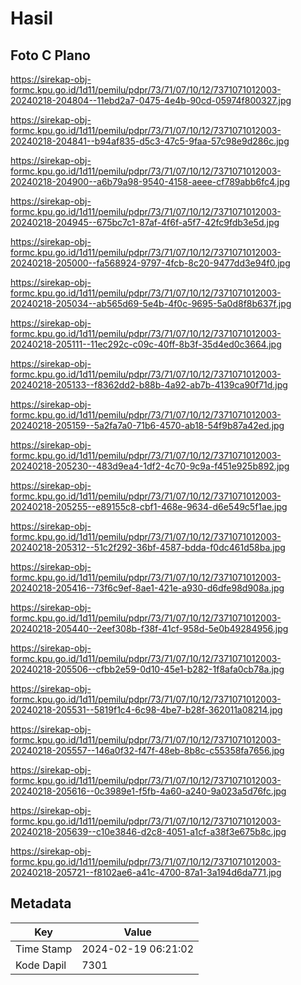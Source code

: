 # Hasil

## Foto C Plano

https://sirekap-obj-formc.kpu.go.id/1d11/pemilu/pdpr/73/71/07/10/12/7371071012003-20240218-204804--11ebd2a7-0475-4e4b-90cd-05974f800327.jpg

https://sirekap-obj-formc.kpu.go.id/1d11/pemilu/pdpr/73/71/07/10/12/7371071012003-20240218-204841--b94af835-d5c3-47c5-9faa-57c98e9d286c.jpg

https://sirekap-obj-formc.kpu.go.id/1d11/pemilu/pdpr/73/71/07/10/12/7371071012003-20240218-204900--a6b79a98-9540-4158-aeee-cf789abb6fc4.jpg

https://sirekap-obj-formc.kpu.go.id/1d11/pemilu/pdpr/73/71/07/10/12/7371071012003-20240218-204945--675bc7c1-87af-4f6f-a5f7-42fc9fdb3e5d.jpg

https://sirekap-obj-formc.kpu.go.id/1d11/pemilu/pdpr/73/71/07/10/12/7371071012003-20240218-205000--fa568924-9797-4fcb-8c20-9477dd3e94f0.jpg

https://sirekap-obj-formc.kpu.go.id/1d11/pemilu/pdpr/73/71/07/10/12/7371071012003-20240218-205034--ab565d69-5e4b-4f0c-9695-5a0d8f8b637f.jpg

https://sirekap-obj-formc.kpu.go.id/1d11/pemilu/pdpr/73/71/07/10/12/7371071012003-20240218-205111--11ec292c-c09c-40ff-8b3f-35d4ed0c3664.jpg

https://sirekap-obj-formc.kpu.go.id/1d11/pemilu/pdpr/73/71/07/10/12/7371071012003-20240218-205133--f8362dd2-b88b-4a92-ab7b-4139ca90f71d.jpg

https://sirekap-obj-formc.kpu.go.id/1d11/pemilu/pdpr/73/71/07/10/12/7371071012003-20240218-205159--5a2fa7a0-71b6-4570-ab18-54f9b87a42ed.jpg

https://sirekap-obj-formc.kpu.go.id/1d11/pemilu/pdpr/73/71/07/10/12/7371071012003-20240218-205230--483d9ea4-1df2-4c70-9c9a-f451e925b892.jpg

https://sirekap-obj-formc.kpu.go.id/1d11/pemilu/pdpr/73/71/07/10/12/7371071012003-20240218-205255--e89155c8-cbf1-468e-9634-d6e549c5f1ae.jpg

https://sirekap-obj-formc.kpu.go.id/1d11/pemilu/pdpr/73/71/07/10/12/7371071012003-20240218-205312--51c2f292-36bf-4587-bdda-f0dc461d58ba.jpg

https://sirekap-obj-formc.kpu.go.id/1d11/pemilu/pdpr/73/71/07/10/12/7371071012003-20240218-205416--73f6c9ef-8ae1-421e-a930-d6dfe98d908a.jpg

https://sirekap-obj-formc.kpu.go.id/1d11/pemilu/pdpr/73/71/07/10/12/7371071012003-20240218-205440--2eef308b-f38f-41cf-958d-5e0b49284956.jpg

https://sirekap-obj-formc.kpu.go.id/1d11/pemilu/pdpr/73/71/07/10/12/7371071012003-20240218-205506--cfbb2e59-0d10-45e1-b282-1f8afa0cb78a.jpg

https://sirekap-obj-formc.kpu.go.id/1d11/pemilu/pdpr/73/71/07/10/12/7371071012003-20240218-205531--5819f1c4-6c98-4be7-b28f-362011a08214.jpg

https://sirekap-obj-formc.kpu.go.id/1d11/pemilu/pdpr/73/71/07/10/12/7371071012003-20240218-205557--146a0f32-f47f-48eb-8b8c-c55358fa7656.jpg

https://sirekap-obj-formc.kpu.go.id/1d11/pemilu/pdpr/73/71/07/10/12/7371071012003-20240218-205616--0c3989e1-f5fb-4a60-a240-9a023a5d76fc.jpg

https://sirekap-obj-formc.kpu.go.id/1d11/pemilu/pdpr/73/71/07/10/12/7371071012003-20240218-205639--c10e3846-d2c8-4051-a1cf-a38f3e675b8c.jpg

https://sirekap-obj-formc.kpu.go.id/1d11/pemilu/pdpr/73/71/07/10/12/7371071012003-20240218-205721--f8102ae6-a41c-4700-87a1-3a194d6da771.jpg


## Metadata

| Key        | Value               |
| ---------- | ------------------- |
| Time Stamp | 2024-02-19 06:21:02 |
| Kode Dapil | 7301                |




